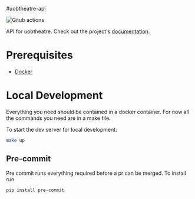 #uobtheatre-api

![Gitub actions](https://github.com/BristolSTA/uobtheatre-api/workflows/Python%20package/badge.svg?branch=main)

API for uobtheatre. Check out the project's [documentation](http://BristolSTA.github.io/uobtheatre-api/).

# Prerequisites

- [Docker](https://docs.docker.com/get-docker/)

# Local Development

Everything you need should be contained in a docker container. For now all the commands you need are in a make file.

To start the dev server for local development:

```bash
make up
```

## Pre-commit

Pre commit runs everything required before a pr can be merged. To install run

`pip install pre-commit`

